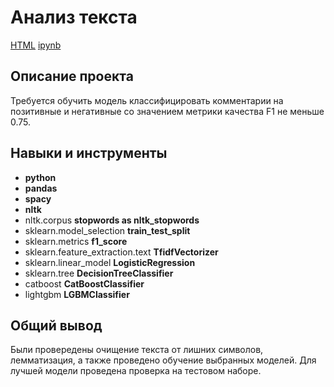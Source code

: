 # Анализ текста

[HTML](https://github.com/antiren/Portfolio/blob/main/Toxic%20Comments/14-ToxicComments%20-%20clean.html)     [ipynb](https://github.com/antiren/Portfolio/blob/main/Toxic%20Comments/14-ToxicComments%20-%20clean.ipynb)

## Описание проекта

Требуется обучить модель классифицировать комментарии на позитивные и негативные со значением метрики качества F1 не меньше 0.75.

##

## Навыки и инструменты

- **python**
- **pandas**
- **spacy**
- **nltk**
- nltk.corpus **stopwords as nltk_stopwords**
- sklearn.model_selection **train_test_split**
- sklearn.metrics **f1_score**
- sklearn.feature_extraction.text **TfidfVectorizer**
- sklearn.linear_model **LogisticRegression**
- sklearn.tree **DecisionTreeClassifier**
- catboost **CatBoostClassifier**
- lightgbm **LGBMClassifier**

## 

## Общий вывод

Были провередены очищение текста от лишних символов, лемматизация, а также проведено обучение выбранных моделей. Для лучшей модели проведена проверка на тестовом наборе.

